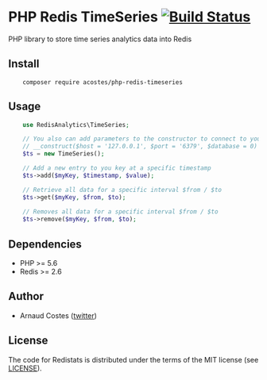 # PHP Redis TimeSeries [![Build Status](https://travis-ci.org/acostes/php-redis-timeseries.png?branch=master)](https://travis-ci.org/acostes/php-redis-timeseries) #

PHP library to store time series analytics data into Redis

## Install ##

```
    composer require acostes/php-redis-timeseries
```

## Usage ##

```php
    use RedisAnalytics\TimeSeries;

    // You also can add parameters to the constructor to connect to your redis intance
    // __construct($host = '127.0.0.1', $port = '6379', $database = 0)
    $ts = new TimeSeries();

    // Add a new entry to you key at a specific timestamp
    $ts->add($myKey, $timestamp, $value);

    // Retrieve all data for a specific interval $from / $to
    $ts->get($myKey, $from, $to);
    
    // Removes all data for a specific interval $from / $to
    $ts->remove($myKey, $from, $to);
```

## Dependencies ##
- PHP >= 5.6
- Redis >= 2.6

## Author ##

- Arnaud Costes ([twitter](http://twitter.com/acostes))

## License ##

The code for Redistats is distributed under the terms of the MIT license (see [LICENSE](LICENSE)).
